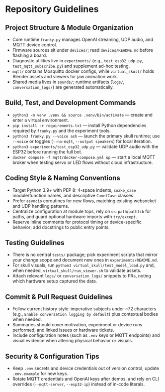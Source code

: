 # Repository Guidelines

## Project Structure & Module Organization
- Core runtime `franky.py` manages OpenAI streaming, UDP audio, and MQTT device control.
- Firmware sources sit under `devices/`; read `devices/README.md` before flashing a board.
- Diagnostic utilities live in `experiments/` (e.g., `test_esp32_udp.py`, `test_mqtt_subscribe.py`) and supplement ad-hoc testing.
- `mqtt/` contains Mosquitto docker configs, while `virtual_skull/` holds Blender assets and viewers for jaw animation work.
- Shared media lives in `sounds/`; runtime artifacts (`logs/`, `conversation_logs/`) are generated automatically.

## Build, Test, and Development Commands
- `python3 -m venv .venv && source .venv/bin/activate` — create and enter a virtual environment.
- `pip install -r requirements.txt` — install Python dependencies required by `franky.py` and the experiment tools.
- `python3 franky.py --voice ash` — launch the primary skull runtime; use `--voice` or toggles (`--no-mqtt`, `--output speakers`) for local iteration.
- `python3 experiments/test_esp32_udp.py` — validate UDP audio with the ESP32 before running the full bot.
- `docker compose -f mqtt/docker-compose.yml up` — start a local MQTT broker when testing servo or LED flows without cloud infrastructure.

## Coding Style & Naming Conventions
- Target Python 3.9+ with PEP 8: 4-space indents, `snake_case` module/function names, and descriptive `CamelCase` classes.
- Prefer `asyncio` coroutines for new flows, matching existing websocket and UDP handling patterns.
- Centralize configuration at module tops, rely on `os.path`/`pathlib` for paths, and guard optional hardware imports with `try/except`.
- Reserve inline comments for protocol timing or device-specific behavior; add docstrings to public entry points.

## Testing Guidelines
- There is no central `tests/` package; pick experiment scripts that mirror your change scope and document new ones in `experiments/README.md`.
- For skull visuals, run `python3 virtual_skull/test_model_load.py` and, when needed, `virtual_skull/run_viewer.sh` to validate assets.
- Attach relevant `logs/` or `conversation_logs/` snippets to PRs, noting which hardware setup captured the data.

## Commit & Pull Request Guidelines
- Follow current history style: imperative subjects under ~72 characters (e.g., `Enable conversation logging by default`) plus contextual bodies when needed.
- Summaries should cover motivation, experiment or device runs performed, and linked issues or hardware tickets.
- Include configuration notes (such as `.env` keys or MQTT endpoints) and visual evidence when altering physical behavior or visuals.

## Security & Configuration Tips
- Keep `.env` secrets and device credentials out of version control; update `.env.example` for new keys.
- Rotate MQTT credentials and OpenAI keys after demos, and rely on CLI overrides (`--mqtt-server`, `--esp32-ip`) instead of in-code literals.
